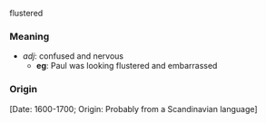 flustered
### Meaning
+ _adj_: confused and nervous
    + __eg__: Paul was looking flustered and embarrassed

### Origin

[Date: 1600-1700; Origin: Probably from a Scandinavian language]
